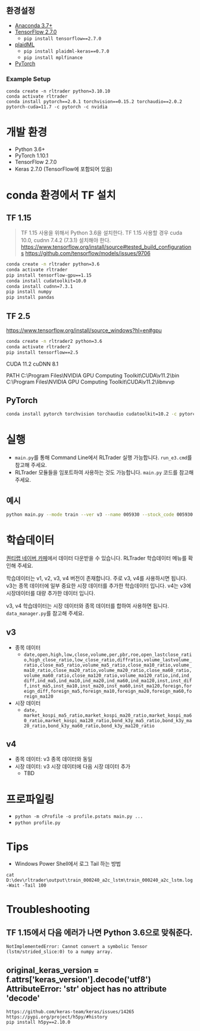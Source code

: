 ## 환경설정
- [Anaconda 3.7+](https://www.anaconda.com/distribution/)
- [TensorFlow 2.7.0](https://www.tensorflow.org/)
  - `pip install tensorflow==2.7.0`
- [plaidML](https://plaidml.github.io/plaidml/)
  - `pip install plaidml-keras==0.7.0`
  - `pip install mplfinance`
- [PyTorch](https://pytorch.org/)

### Example Setup

```
conda create -n rltrader python=3.10.10
conda activate rltrader
conda install pytorch==2.0.1 torchvision==0.15.2 torchaudio==2.0.2 pytorch-cuda=11.7 -c pytorch -c nvidia
```

# 개발 환경

- Python 3.6+
- PyTorch 1.10.1
- TensorFlow 2.7.0
- Keras 2.7.0 (TensorFlow에 포함되어 있음)

# conda 환경에서 TF 설치

## TF 1.15

> TF 1.15 사용을 위해서 Python 3.6을 설치한다.
> TF 1.15 사용할 경우 cuda 10.0, cudnn 7.4.2 (7.3.1) 설치해야 한다.
> https://www.tensorflow.org/install/source#tested_build_configurations
> https://github.com/tensorflow/models/issues/9706

```bash
conda create -n rltrader python=3.6
conda activate rltrader
pip install tensorflow-gpu==1.15
conda install cudatoolkit=10.0
conda install cudnn=7.3.1
pip install numpy
pip install pandas
```

## TF 2.5
https://www.tensorflow.org/install/source_windows?hl=en#gpu

```bash
conda create -n rltrader2 python=3.6
conda activate rltrader2
pip install tensorflow==2.5
```

CUDA 11.2
cuDNN 8.1

PATH
C:\Program Files\NVIDIA GPU Computing Toolkit\CUDA\v11.2\bin
C:\Program Files\NVIDIA GPU Computing Toolkit\CUDA\v11.2\libnvvp

## PyTorch

```bash
conda install pytorch torchvision torchaudio cudatoolkit=10.2 -c pytorch
```

# 실행

- `main.py`를 통해 Command Line에서 RLTrader 실행 가능합니다. `run_e3.cmd`를 참고해 주세요.
- RLTrader 모듈들을 임포트하여 사용하는 것도 가능합니다. `main.py` 코드를 참고해 주세요.

## 예시

```bash
python main.py --mode train --ver v3 --name 005930 --stock_code 005930 --rl_method a2c --net dnn --start_date 20180101 --end_date 20191231
```

# 학습데이터

[퀀티랩 네이버 카페](https://cafe.naver.com/quantylab)에서 데이터 다운받을 수 있습니다. RLTrader 학습데이터 메뉴를 확인해 주세요.

학습데이터는 v1, v2, v3, v4 버전이 존재합니다. 주로 v3, v4를 사용하시면 됩니다. v3는 종목 데이터에 일부 중요한 시장 데이터를 추가한 학습데이터 입니다. v4는 v3에 시장데이터를 대량 추가한 데이터 입니다.

v3, v4 학습데이터는 시장 데이터와 종목 데이터를 합하여 사용하면 됩니다. `data_manager.py`를 참고해 주세요.

## v3

- 종목 데이터
  - `date,open,high,low,close,volume,per,pbr,roe,open_lastclose_ratio,high_close_ratio,low_close_ratio,diffratio,volume_lastvolume_ratio,close_ma5_ratio,volume_ma5_ratio,close_ma10_ratio,volume_ma10_ratio,close_ma20_ratio,volume_ma20_ratio,close_ma60_ratio,volume_ma60_ratio,close_ma120_ratio,volume_ma120_ratio,ind,ind_diff,ind_ma5,ind_ma10,ind_ma20,ind_ma60,ind_ma120,inst,inst_diff,inst_ma5,inst_ma10,inst_ma20,inst_ma60,inst_ma120,foreign,foreign_diff,foreign_ma5,foreign_ma10,foreign_ma20,foreign_ma60,foreign_ma120`
- 시장 데이터
  - `date, market_kospi_ma5_ratio,market_kospi_ma20_ratio,market_kospi_ma60_ratio,market_kospi_ma120_ratio,bond_k3y_ma5_ratio,bond_k3y_ma20_ratio,bond_k3y_ma60_ratio,bond_k3y_ma120_ratio`

## v4

- 종목 데이터: v3 종목 데이터와 동일
- 시장 데이터: v3 시장 데이터에 다음 시장 데이터 추가
  - TBD

# 프로파일링
- `python -m cProfile -o profile.pstats main.py ...`
- `python profile.py`

# Tips

- Windows Power Shell에서 로그 Tail 하는 방법

```
cat D:\dev\rltrader\output\train_000240_a2c_lstm\train_000240_a2c_lstm.log -Wait -Tail 100
```

# Troubleshooting

## TF 1.15에서 다음 에러가 나면 Python 3.6으로 맞춰준다.
```
NotImplementedError: Cannot convert a symbolic Tensor (lstm/strided_slice:0) to a numpy array.
```

## original_keras_version = f.attrs['keras_version'].decode('utf8') AttributeError: 'str' object has no attribute 'decode'
```
https://github.com/keras-team/keras/issues/14265
https://pypi.org/project/h5py/#history
pip install h5py==2.10.0
```
